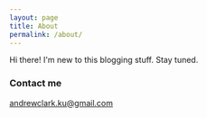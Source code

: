 ```yaml
---
layout: page
title: About
permalink: /about/
---
```


Hi there! I'm new to this blogging stuff. Stay tuned. 

### Contact me

[andrewclark.ku@gmail.com](mailto:andrewclark.ku@gmail.com)
